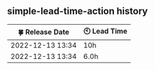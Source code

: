 ## simple-lead-time-action history

| :four_leaf_clover: Release Date | :clock10: Lead Time |
| ---- | ---- |
| 2022-12-13 13:34 | 10h |
| 2022-12-13 13:34 | 6.0h |

